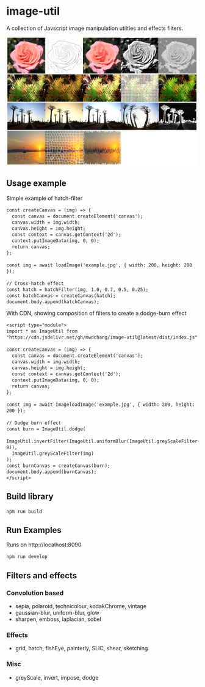 # image-util
A collection of Javscript image manipulation utilties and effects filters.


![preview](preview.png)


## Usage example
Simple example of hatch-filter

```
const createCanvas = (img) => {
  const canvas = document.createElement('canvas');
  canvas.width = img.width;
  canvas.height = img.height;
  const context = canvas.getContext('2d');
  context.putImageData(img, 0, 0);
  return canvas;
};

const img = await loadImage('example.jpg', { width: 200, height: 200 });

// Cross-hatch effect
const hatch = hatchFilter(img, 1.0, 0.7, 0.5, 0.25);
const hatchCanvas = createCanvas(hatch);
document.body.append(hatchCanvas);
```

With CDN, showing composition of filters to create a dodge-burn effect

```
<script type="module">
import * as ImageUtil from "https://cdn.jsdelivr.net/gh/mwdchang/image-util@latest/dist/index.js"

const createCanvas = (img) => {
  const canvas = document.createElement('canvas');
  canvas.width = img.width;
  canvas.height = img.height;
  const context = canvas.getContext('2d');
  context.putImageData(img, 0, 0);
  return canvas;
};

const img = await ImageloadImage('example.jpg', { width: 200, height: 200 });

// Dodge burn effect
const burn = ImageUtil.dodge(
  ImageUtil.invertFilter(ImageUtil.uniformBlur(ImageUtil.greyScaleFilter(img), 8)),
  ImageUtil.greyScaleFilter(img)
);
const burnCanvas = createCanvas(burn);
document.body.append(burnCanvas);
</script>
```


## Build library
```
npm run build
```


## Run Examples
Runs on http://localhost:8090
```
npm run develop
```

## Filters and effects
### Convolution based
- sepia, polaroid, technicolour, kodakChrome, vintage
- gaussian-blur, uniform-blur, glow
- sharpen, emboss, laplacian, sobel

### Effects
- grid, hatch, fishEye, painterly, SLIC, shear, sketching

### Misc
- greyScale, invert, impose, dodge
